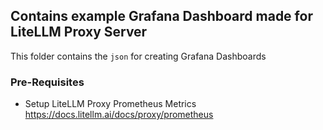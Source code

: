 ## Contains example Grafana Dashboard made for LiteLLM Proxy Server

This folder contains the `json` for creating Grafana Dashboards

### Pre-Requisites
- Setup LiteLLM Proxy Prometheus Metrics https://docs.litellm.ai/docs/proxy/prometheus 